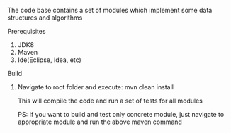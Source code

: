 The code base contains a set of modules which implement some data structures and algorithms

Prerequisites

1. JDK8
2. Maven
3. Ide(Eclipse, Idea, etc)

Build

1. Navigate to root folder and execute:
   mvn clean install 
   
   This will compile the code and run a set of tests for all modules
   
   PS: If you want to build and test only concrete module, just navigate to appropriate module
       and run the above maven command
   

